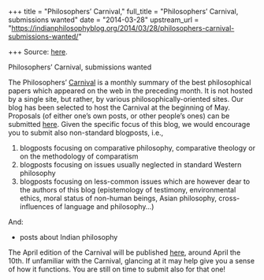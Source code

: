 +++
title = "Philosophers’ Carnival,"
full_title = "Philosophers’ Carnival, submissions wanted"
date = "2014-03-28"
upstream_url = "https://indianphilosophyblog.org/2014/03/28/philosophers-carnival-submissions-wanted/"

+++
Source: [here](https://indianphilosophyblog.org/2014/03/28/philosophers-carnival-submissions-wanted/).

Philosophers’ Carnival, submissions wanted

The Philosophers’
[Carnival](http://indianphilosophyblog.org/2014/03/03/philosophers-carnival/ "Philosophers’ Carnival")
is a monthly summary of the best philosophical papers which appeared on
the web in the preceding month. It is not hosted by a single site, but
rather, by various philosophically-oriented sites. Our blog has been
selected to host the Carnival at the beginning of May. Proposals (of
either one’s own posts, or other people’s ones) can be submitted
[here](http://philosophycarnival.blogspot.co.at/). Given the specific
focus of this blog, we would encourage you to submit also non-standard
blogposts, i.e.,

1.  blogposts focusing on comparative philosophy, comparative theology
    or on the methodology of comparatism
2.  blogposts focusing on issues usually neglected in standard Western
    philosophy
3.  blogposts focusing on less-common issues which are however dear to
    the authors of this blog (epistemology of testimony, environmental
    ethics, moral status of non-human beings, Asian philosophy,
    cross-influences of language and philosophy…)

And:

-   posts about Indian philosophy

The April edition of the Carnival will be published
[here](http://www.aestheticsforbirds.com/), around April the 10th. If
unfamiliar with the Carnival, glancing at it may help give you a sense
of how it functions. You are still on time to submit also for that one!
